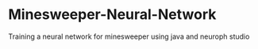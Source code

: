 # Minesweeper-Neural-Network
 Training a neural network for minesweeper using java and neuroph studio
